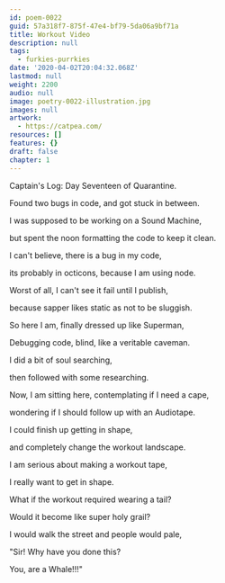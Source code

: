 ```yaml
---
id: poem-0022
guid: 57a318f7-875f-47e4-bf79-5da06a9bf71a
title: Workout Video
description: null
tags:
  - furkies-purrkies
date: '2020-04-02T20:04:32.068Z'
lastmod: null
weight: 2200
audio: null
image: poetry-0022-illustration.jpg
images: null
artwork:
  - https://catpea.com/
resources: []
features: {}
draft: false
chapter: 1
---
```


Captain's Log: Day Seventeen of Quarantine.

Found two bugs in code, and got stuck in between.

I was supposed to be working on a Sound Machine,

but spent the noon formatting the code to keep it clean.

I can't believe, there is a bug in my code,

its probably in octicons, because I am using node.

Worst of all, I can't see it fail until I publish,

because sapper likes static as not to be sluggish.

So here I am, finally dressed up like Superman,

Debugging code, blind, like a veritable caveman.

I did a bit of soul searching,

then followed with some researching.

Now, I am sitting here, contemplating if I need a cape,

wondering if I should follow up with an Audiotape.

I could finish up getting in shape,

and completely change the workout landscape.

I am serious about making a workout tape,

I really want to get in shape.

What if the workout required wearing a tail?

Would it become like super holy grail?

I would walk the street and people would pale,

"Sir! Why have you done this?

You, are a Whale!!!"
